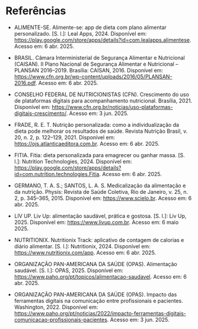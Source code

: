 # Referências

- ALIMENTE-SE. Alimente-se: app de dieta com plano alimentar personalizado. [S. l.]: Leal Apps, 2024. Disponível em: https://play.google.com/store/apps/details?id=com.lealapps.alimentese. Acesso em: 6 abr. 2025.

- BRASIL. Câmara Interministerial de Segurança Alimentar e Nutricional (CAISAN). II Plano Nacional de Segurança Alimentar e Nutricional – PLANSAN 2016–2019. Brasília: CAISAN, 2016. Disponível em: https://www.cfn.org.br/wp-content/uploads/2016/05/PLANSAN-2016.pdf. Acesso em: 6 abr. 2025.
 
- CONSELHO FEDERAL DE NUTRICIONISTAS (CFN). Crescimento do uso de plataformas digitais para acompanhamento nutricional. Brasília, 2021. Disponível em: https://www.cfn.org.br/noticias/uso-plataformas-digitais-crescimento/. Acesso em: 3 jun. 2025.

- FRADE, R. E. T. Nutrição personalizada: como a individualização da dieta pode melhorar os resultados de saúde. Revista Nutrição Brasil, v. 20, n. 2, p. 122–129, 2021. Disponível em: https://ojs.atlanticaeditora.com.br. Acesso em: 6 abr. 2025.

- FITIA. Fitia: dieta personalizada para emagrecer ou ganhar massa. [S. l.]: Nutrition Technologies, 2024. Disponível em: https://play.google.com/store/apps/details?id=com.nutrition.technologies.Fitia. Acesso em: 6 abr. 2025.
  
- GERMANO, T. A. S.; SANTOS, L. A. S. Medicalização da alimentação e da nutrição. Physis: Revista de Saúde Coletiva, Rio de Janeiro, v. 25, n. 2, p. 345–365, 2015. Disponível em: https://www.scielo.br. Acesso em: 6 abr. 2025.

- LIV UP. Liv Up: alimentação saudável, prática e gostosa. [S. l.]: Liv Up, 2025. Disponível em: https://www.livup.com.br. Acesso em: 6 maio 2025.

- NUTRITIONIX. Nutritionix Track: aplicativo de contagem de calorias e diário alimentar. [S. l.]: Nutritionix, 2024. Disponível em: https://www.nutritionix.com/app. Acesso em: 6 abr. 2025.

- ORGANIZAÇÃO PAN-AMERICANA DA SAÚDE (OPAS). Alimentação saudável. [S. l.]: OPAS, 2025. Disponível em: https://www.paho.org/pt/topicos/alimentacao-saudavel. Acesso em: 6 abr. 2025.

- ORGANIZAÇÃO PAN-AMERICANA DA SAÚDE (OPAS). Impacto das ferramentas digitais na comunicação entre profissionais e pacientes. Washington, 2022. Disponível em: https://www.paho.org/pt/noticias/2022/impacto-ferramentas-digitais-comunicacao-profissionais-pacientes. Acesso em: 3 jun. 2025.

